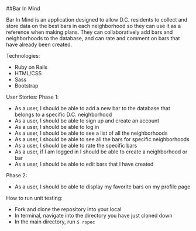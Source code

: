 ##Bar In Mind

Bar In Mind is an application designed to allow D.C. residents to collect and store data on the best bars in each neighborhood so they can use it as a reference when making plans. They can collaboratively add bars and neighborhoods to the database, and can rate and comment on bars that have already been created.

Technologies:
* Ruby on Rails
* HTML/CSS
* Sass
* Bootstrap

User Stories:
Phase 1:
* As a user, I should be able to add a new bar to the database that belongs to a specific D.C. neighborhood
* As a user, I should be able to sign up and create an account
* As a user, I should be able to log in
* As a user, I should be able to see a list of all the neighborhoods
* As a user, I should be able to see all the bars for specific neighborhoods
* As a user, I should be able to rate the specific bars
* As a user, if I am logged in I should be able to create a neighborhood or bar
* As a user, I should be able to edit bars that I have created

Phase 2:
* As a user, I should be able to display my favorite bars on my profile page

How to run unit testing:
* Fork and clone the repository into your local
* In terminal, navigate into the directory you have just cloned down
* In the main directory, run ```$ rspec```
